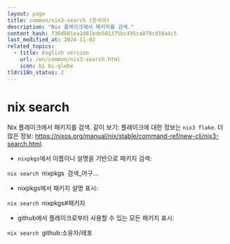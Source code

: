 ```yaml
---
layout: page
title: common/nix3-search (한국어)
description: "Nix 플레이크에서 패키지를 검색."
content_hash: f36d881ea1d81bde501375bc495ca879cd18a4c5
last_modified_at: 2024-11-02
related_topics:
  - title: English version
    url: /en/common/nix3-search.html
    icon: bi bi-globe
tldri18n_status: 2
---
```

# nix search

Nix 플레이크에서 패키지를 검색.
같이 보기: 플레이크에 대한 정보는 `nix3 flake`.
더 많은 정보: <https://nixos.org/manual/nix/stable/command-ref/new-cli/nix3-search.html>.

- `nixpkgs`에서 이름이나 설명을 기반으로 패키지 검색:

`nix search `<span class="tldr-var badge badge-pill bg-dark-lm bg-white-dm text-white-lm text-dark-dm font-weight-bold">nixpkgs</span>` `<span class="tldr-var badge badge-pill bg-dark-lm bg-white-dm text-white-lm text-dark-dm font-weight-bold">검색_어구...</span>

- nixpkgs에서 패키지 설명 표시:

`nix search `<span class="tldr-var badge badge-pill bg-dark-lm bg-white-dm text-white-lm text-dark-dm font-weight-bold">nixpkgs#패키지</span>

- github에서 플레이크로부터 사용할 수 있는 모든 패키지 표시:

`nix search `<span class="tldr-var badge badge-pill bg-dark-lm bg-white-dm text-white-lm text-dark-dm font-weight-bold">github:소유자/레포</span>
